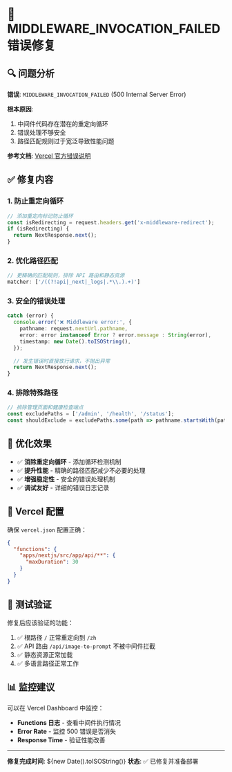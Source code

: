 # 🚨 MIDDLEWARE_INVOCATION_FAILED 错误修复

## 🔍 问题分析

**错误**: `MIDDLEWARE_INVOCATION_FAILED` (500 Internal Server Error)

**根本原因**:
1. 中间件代码存在潜在的重定向循环
2. 错误处理不够安全
3. 路径匹配规则过于宽泛导致性能问题

**参考文档**: [Vercel 官方错误说明](https://vercel.com/docs/errors/MIDDLEWARE_INVOCATION_FAILED)

## ✅ 修复内容

### 1. **防止重定向循环**
```typescript
// 添加重定向标记防止循环
const isRedirecting = request.headers.get('x-middleware-redirect');
if (isRedirecting) {
  return NextResponse.next();
}
```

### 2. **优化路径匹配**
```typescript
// 更精确的匹配规则，排除 API 路由和静态资源
matcher: ['/((?!api|_next|_logs|.*\\.).+)']
```

### 3. **安全的错误处理**
```typescript
catch (error) {
  console.error('❌ Middleware error:', {
    pathname: request.nextUrl.pathname,
    error: error instanceof Error ? error.message : String(error),
    timestamp: new Date().toISOString(),
  });
  
  // 发生错误时直接放行请求，不抛出异常
  return NextResponse.next();
}
```

### 4. **排除特殊路径**
```typescript
// 排除管理页面和健康检查端点
const excludePaths = ['/admin', '/health', '/status'];
const shouldExclude = excludePaths.some(path => pathname.startsWith(path));
```

## 🎯 优化效果

- ✅ **消除重定向循环** - 添加循环检测机制
- ✅ **提升性能** - 精确的路径匹配减少不必要的处理
- ✅ **增强稳定性** - 安全的错误处理机制
- ✅ **调试友好** - 详细的错误日志记录

## 🔧 Vercel 配置

确保 `vercel.json` 配置正确：
```json
{
  "functions": {
    "apps/nextjs/src/app/api/**": {
      "maxDuration": 30
    }
  }
}
```

## 🧪 测试验证

修复后应该验证的功能：
1. ✅ 根路径 `/` 正常重定向到 `/zh`
2. ✅ API 路由 `/api/image-to-prompt` 不被中间件拦截
3. ✅ 静态资源正常加载
4. ✅ 多语言路径正常工作

## 📊 监控建议

可以在 Vercel Dashboard 中监控：
- **Functions 日志** - 查看中间件执行情况
- **Error Rate** - 监控 500 错误是否消失
- **Response Time** - 验证性能改善

---

**修复完成时间**: ${new Date().toISOString()}
**状态**: ✅ 已修复并准备部署
